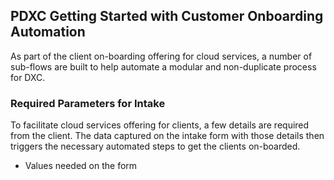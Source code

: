 ## PDXC Getting Started with Customer Onboarding Automation

As part of the client on-boarding offering for cloud services, a number of sub-flows are built to help automate a modular and non-duplicate process for DXC. 

### Required Parameters for Intake

To facilitate cloud services offering for clients, a few details are required from the client. The data captured on the intake form with those details then triggers the necessary automated steps to get the clients on-boarded. 

* Values needed on the form 

